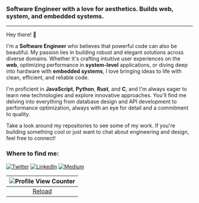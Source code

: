 ### Software Engineer with a love for aesthetics. Builds web, system, and embedded systems.

---

Hey there! 👋

I'm a **Software Engineer** who believes that powerful code can also be beautiful. My passion lies in building robust and elegant solutions across diverse domains. Whether it's crafting intuitive user experiences on the **web**, optimizing performance in **system-level** applications, or diving deep into hardware with **embedded systems**, I love bringing ideas to life with clean, efficient, and reliable code.

I'm proficient in **JavaScript**, **Python**, **Rust**, and **C**, and I'm always eager to learn new technologies and explore innovative approaches. You'll find me delving into everything from database design and API development to performance optimization, always with an eye for detail and a commitment to quality.

Take a look around my repositories to see some of my work. If you're building something cool or just want to chat about engineering and design, feel free to connect!

<h3>Where to find me:</h3>
<p>
  <a href="https://twitter.com/trillionware" target="_blank"><img alt="Twitter" src="https://img.shields.io/badge/twitter-%231DA1F2.svg?&style=for-the-badge&logo=twitter&logoColor=white" /></a> 
  <a href="https://www.linkedin.com/in/timothytjoe" target="_blank"><img alt="LinkedIn" src="https://img.shields.io/badge/linkedin-%230077B5.svg?&style=for-the-badge&logo=linkedin&logoColor=white" /></a> 
  <a href="https://medium.com/@trillionware" target="_blank"><img alt="Medium" src="https://img.shields.io/badge/medium-%2312100E.svg?&style=for-the-badge&logo=medium&logoColor=white" /></a>
</p>

| ![Profile View Counter](https://profile-counter.glitch.me/timtjoe/count.svg) |
|:---------------------------------------------:|
| [Reload](https://github.com/timtjoe) |

